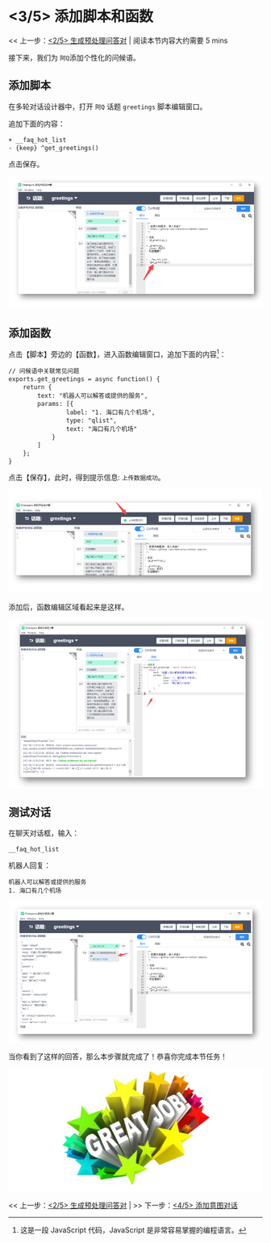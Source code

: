 <!-- markup:blank-line -->
# <3/5> 添加脚本和函数
<< 上一步：[<2/5> 生成预处理问答对](/products/chatbot-platform/tutorials/2-answer-faq.html) | <i class="glyphicon glyphicon-time"></i>阅读本节内容大约需要 5 mins 

接下来，我们为 `阿Q`添加个性化的问候语。

## 添加脚本

在多轮对话设计器中，打开 `阿Q` 话题 `greetings` 脚本编辑窗口。

追加下面的内容：

```脚本
+ __faq_hot_list
- {keep} ^get_greetings()
```

点击保存。

![脚本编辑区域](../../../images/products/platform/screenshot-20210913-202526.png)

## 添加函数

点击【脚本】旁边的【函数】，进入函数编辑窗口，追加下面的内容[^function-js]：

```函数
// 问候语中关联常见问题
exports.get_greetings = async function() {
    return {
        text: "机器人可以解答或提供的服务",
        params: [{
                label: "1. 海口有几个机场",
                type: "qlist",
                text: "海口有几个机场"
            }
        ]
    };
}
```

点击【保存】，此时，得到提示信息: `上传数据成功`。

![上传数据](../../../images/products/platform/screenshot-20210913-203144.png)

添加后，函数编辑区域看起来是这样。

![函数编辑区域](../../../images/products/platform/screenshot-20210913-202923.png)

## 测试对话

在聊天对话框，输入：

```文本
__faq_hot_list
```

机器人回复：

```文本
机器人可以解答或提供的服务
1. 海口有几个机场
```

![测试对话](../../../images/products/platform/screenshot-20210913-203616.png)

当你看到了这样的回答，那么本步骤就完成了！恭喜你完成本节任务！

![恭喜完成任务](../../../images/products/platform/congr-20210913-195053.png) 

<< 上一步：[<2/5> 生成预处理问答对](/products/chatbot-platform/tutorials/2-answer-faq.html) | >> 下一步：[<4/5> 添加意图对话](/products/chatbot-platform/tutorials/4-add-intent.html)

[^function-js]: 这是一段 JavaScript 代码，JavaScript 是非常容易掌握的编程语言。
